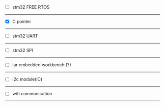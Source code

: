 - [ ] stm32 FREE RTOS
***
- [X] C pointer
***
- [ ] stm32 UART
***
- [ ] stm32 SPI
*** 
- [ ] iar embedded workbench (?)
***
- [ ] i2c module(IC)
***
- [ ]  wifi communication  
---
